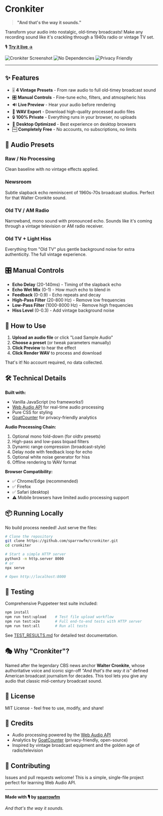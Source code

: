 # Cronkiter

> **"And that's the way it sounds."**

Transform your audio into nostalgic, old-timey broadcasts! Make any recording sound like it's crackling through a 1940s radio or vintage TV set.

🎙️ **[Try it live →](https://sparrowfm.github.io/cronkiter/)**

![Cronkiter Screenshot](https://img.shields.io/badge/status-live-success?style=for-the-badge)
![No Dependencies](https://img.shields.io/badge/dependencies-none-blue?style=for-the-badge)
![Privacy Friendly](https://img.shields.io/badge/privacy-friendly-green?style=for-the-badge)

---

## ✨ Features

- 🎚️ **4 Vintage Presets** - From raw audio to full old-timey broadcast sound
- 🎛️ **Manual Controls** - Fine-tune echo, filters, and atmospheric hiss
- 🔊 **Live Preview** - Hear your audio before rendering
- 💾 **WAV Export** - Download high-quality processed audio files
- 🔒 **100% Private** - Everything runs in your browser, no uploads
- 📱 **Desktop Optimized** - Best experience on desktop browsers
- 🆓 **Completely Free** - No accounts, no subscriptions, no limits

## 🎨 Audio Presets

### Raw / No Processing
Clean baseline with no vintage effects applied.

### Newsroom
Subtle slapback echo reminiscent of 1960s-70s broadcast studios. Perfect for that Walter Cronkite sound.

### Old TV / AM Radio
Narrowband, mono sound with pronounced echo. Sounds like it's coming through a vintage television or AM radio receiver.

### Old TV + Light Hiss
Everything from "Old TV" plus gentle background noise for extra authenticity. The full vintage experience.

## 🎛️ Manual Controls

- **Echo Delay** (20-140ms) - Timing of the slapback echo
- **Echo Wet Mix** (0-1) - How much echo to blend in
- **Feedback** (0-0.9) - Echo repeats and decay
- **High-Pass Filter** (20-800 Hz) - Remove low frequencies
- **Low-Pass Filter** (1000-8000 Hz) - Remove high frequencies
- **Hiss Level** (0-0.3) - Add vintage background noise

## 🚀 How to Use

1. **Upload an audio file** or click "Load Sample Audio"
2. **Choose a preset** (or tweak parameters manually)
3. **Click Preview** to hear the effect
4. **Click Render WAV** to process and download

That's it! No account required, no data collected.

## 🛠️ Technical Details

**Built with:**
- Vanilla JavaScript (no frameworks!)
- [Web Audio API](https://developer.mozilla.org/en-US/docs/Web/API/Web_Audio_API) for real-time audio processing
- Pure CSS for styling
- [GoatCounter](https://www.goatcounter.com/) for privacy-friendly analytics

**Audio Processing Chain:**
1. Optional mono fold-down (for oldtv presets)
2. High-pass and low-pass biquad filters
3. Dynamic range compression (broadcast-style)
4. Delay node with feedback loop for echo
5. Optional white noise generator for hiss
6. Offline rendering to WAV format

**Browser Compatibility:**
- ✅ Chrome/Edge (recommended)
- ✅ Firefox
- ✅ Safari (desktop)
- ⚠️ Mobile browsers have limited audio processing support

## 📦 Running Locally

No build process needed! Just serve the files:

```bash
# Clone the repository
git clone https://github.com/sparrowfm/cronkiter.git
cd cronkiter

# Start a simple HTTP server
python3 -m http.server 8000
# or
npx serve

# Open http://localhost:8000
```

## 🧪 Testing

Comprehensive Puppeteer test suite included:

```bash
npm install
npm run test:upload    # Test file upload workflow
npm run test:e2e       # Full end-to-end tests with HTTP server
npm run test:all       # Run all tests
```

See [TEST_RESULTS.md](TEST_RESULTS.md) for detailed test documentation.

## 🎭 Why "Cronkiter"?

Named after the legendary CBS news anchor **Walter Cronkite**, whose authoritative voice and iconic sign-off *"And that's the way it is"* defined American broadcast journalism for decades. This tool lets you give any audio that classic mid-century broadcast sound.

## 📄 License

MIT License - feel free to use, modify, and share!

## 🙏 Credits

- Audio processing powered by the [Web Audio API](https://www.w3.org/TR/webaudio/)
- Analytics by [GoatCounter](https://www.goatcounter.com/) (privacy-friendly, open-source)
- Inspired by vintage broadcast equipment and the golden age of radio/television

## 🤝 Contributing

Issues and pull requests welcome! This is a simple, single-file project perfect for learning Web Audio API.

---

**Made with 🎙️ by [sparrowfm](https://github.com/sparrowfm)**

*And that's the way it sounds.*
